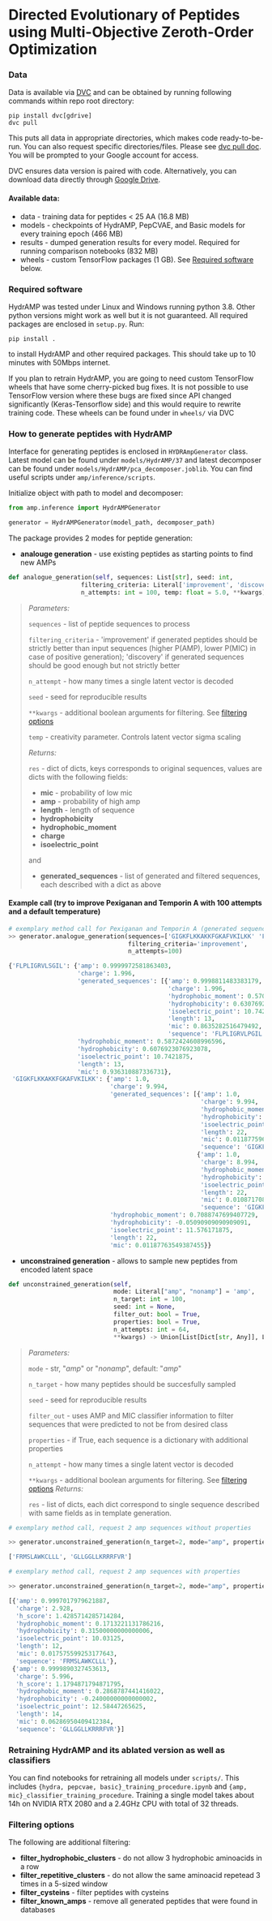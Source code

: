 # Directed Evolutionary of Peptides using Multi-Objective Zeroth-Order Optimization

### Data

Data is available via [DVC](https://dvc.org/) and can be obtained by running  following commands within repo root directory:

```
pip install dvc[gdrive]
dvc pull
```
This puts all data in appropriate directories, which makes code ready-to-be-run. You can also request specific directories/files. Please see [dvc pull doc](https://dvc.org/doc/command-reference/pull). You will be prompted to your Google account for access.

DVC ensures data version is paired with code. Alternatively, you can download data directly through [Google Drive](https://drive.google.com/drive/folders/1IwJjwSKpXYWWALKXM8nghqmlSvyu3BYq?usp=sharing). 

#### Available data: 
- data - training data for peptides < 25 AA (16.8 MB)
- models - checkpoints of HydrAMP, PepCVAE, and Basic models for every training epoch (466 MB)
- results - dumped generation results for every model. Required for running comparison notebooks (832 MB)
- wheels - custom TensorFlow packages (1 GB). See [Required software](#required-software) below. 


### Required software

HydrAMP was tested under Linux and Windows running python 3.8. Other python versions might work as well but it is not guaranteed. All required packages are enclosed in `setup.py`. Run:

```console
pip install .
```

to install HydrAMP and other required packages. This should take up to 10 minutes with 50Mbps internet.


If you plan to retrain HydrAMP, you are going to need custom TensorFlow wheels that have some cherry-picked bug fixes. It is not possible to use TensorFlow version where these bugs are fixed since API changed significantly (Keras-Tensorflow side) and this would require to rewrite training code. These wheels can be found under  in `wheels/` via DVC



### How to generate peptides with HydrAMP

Interface for generating peptides is enclosed in `HYDRAmpGenerator` class. Latest model can be found under `models/HydrAMP/37`  and latest decomposer can be found under `models/HydrAMP/pca_decomposer.joblib`.  You can find useful scripts under `amp/inference/scripts`.

Initialize object with path to model and decomposer:

```python
from amp.inference import HydrAMPGenerator

generator = HydrAMPGenerator(model_path, decomposer_path)
```

The package provides 2 modes for peptide generation:

- **analouge generation** - use existing peptides as starting points to find new AMPs 
```python
def analogue_generation(self, sequences: List[str], seed: int,
                    filtering_criteria: Literal['improvement', 'discovery'] = 'improvement',
                    n_attempts: int = 100, temp: float = 5.0, **kwargs) -> Dict[Any, Optional[Dict[str, Any]]]:
```
>*Parameters:*
>
>`sequences` - list of peptide sequences to process
>
> `filtering_criteria` - 'improvement' if generated peptides should be strictly better than input sequences (higher
        P(AMP), lower P(MIC) in case of positive generation);
        'discovery' if generated sequences should be good enough but not strictly better
>
> `n_attempt` - how many times a single latent vector is decoded 
>
> `seed` - seed for reproducible results 
> 
> `**kwargs` - additional boolean arguments for filtering. See [filtering options](#filtering-options)
>
> `temp` - creativity parameter. Controls latent vector sigma scaling
>
> *Returns:*
>
> `res` - dict of dicts, keys corresponds to original sequences, values are dicts with the following fields:
> - **mic** - probability of low mic
> - **amp** - probability of high amp
> - **length** - length of sequence
> - **hydrophobicity**
> - **hydrophobic_moment**
> - **charge**
> - **isoelectric_point**
>
> and 
> - **generated_sequences** - list of generated and filtered sequences, each described with a dict as above

#### Example call (try to improve Pexiganan and Temporin A with 100 attempts and a default temperature)

```python
# exemplary method call for Pexiganan and Temporin A (generated sequences were truncated)
>> generator.analogue_generation(sequences=['GIGKFLKKAKKFGKAFVKILKK' 'FLPLIGRVFSGIL'],
                                 filtering_criteria='improvement',
                                 n_attempts=100)

{'FLPLIGRVLSGIL': {'amp': 0.9999972581863403,
                   'charge': 1.996,
                   'generated_sequences': [{'amp': 0.9998811483383179,
                                            'charge': 1.996,
                                            'hydrophobic_moment': 0.5703602534454862,
                                            'hydrophobicity': 0.6307692307692307,
                                            'isoelectric_point': 10.7421875,
                                            'length': 13,
                                            'mic': 0.8635282516479492,
                                            'sequence': 'FLPLIGRVLPGIL'}],
                   'hydrophobic_moment': 0.5872424608996596,
                   'hydrophobicity': 0.6076923076923078,
                   'isoelectric_point': 10.7421875,
                   'length': 13,
                   'mic': 0.936310887336731},
 'GIGKFLKKAKKFGKAFVKILKK': {'amp': 1.0,
                            'charge': 9.994,
                            'generated_sequences': [{'amp': 1.0,
                                                     'charge': 9.994,
                                                     'hydrophobic_moment': 0.7088747699407729,
                                                     'hydrophobicity': -0.05090909090909091,
                                                     'isoelectric_point': 11.576171875,
                                                     'length': 22,
                                                     'mic': 0.011877596378326416,
                                                     'sequence': 'GIGKFLKKAKKFGKAFVKILKK'},
                                                    {'amp': 1.0,
                                                     'charge': 8.994,
                                                     'hydrophobic_moment': 0.6008331010319634,
                                                     'hydrophobicity': 0.07181818181818182,
                                                     'isoelectric_point': 11.5185546875,
                                                     'length': 22,
                                                     'mic': 0.010871708393096924,
                                                     'sequence': 'GIGKFLKKAKFLGKAFVKIFKK'}],
                            'hydrophobic_moment': 0.7088747699407729,
                            'hydrophobicity': -0.05090909090909091,
                            'isoelectric_point': 11.576171875,
                            'length': 22,
                            'mic': 0.01187763549387455}}

```

- **unconstrained generation** - allows to sample new peptides from encoded latent space
```python    
def unconstrained_generation(self,
                             mode: Literal["amp", "nonamp"] = 'amp',
                             n_target: int = 100,
                             seed: int = None,
                             filter_out: bool = True,
                             properties: bool = True,
                             n_attempts: int = 64,
                             **kwargs) -> Union[List[Dict[str, Any]], List[str]]:
```


> *Parameters:* 
>
>`mode` - str, "*amp*" or "*nonamp*", default: "*amp*"
>
> `n_target` - how many peptides should be succesfully sampled
>
> `seed` - seed for reproducible results
>
> `filter_out` - uses AMP and MIC classifier information to filter sequences that were predicted to not be from desired class
> 
> `properties` - if True, each sequence  is a dictionary with additional properties
>
> `n_attempt` - how many times a single latent vector is decoded 
>
> `**kwargs` - additional boolean arguments for filtering. See [filtering options](#filtering-options)
>*Returns:*
>
> `res` - list of dicts, each dict correspond to single sequence described with same fields as in template generation. 
> 

```python
# exemplary method call, request 2 amp sequences without properties

>> generator.unconstrained_generation(n_target=2, mode="amp", properties=False)

['FRMSLAWKCLLL', 'GLLGGLLKRRRFVR']

# exemplary method call, request 2 amp sequences with properties

>> generator.unconstrained_generation(n_target=2, mode="amp", properties=True)

[{'amp': 0.9997017979621887,
  'charge': 2.928,
  'h_score': 1.4285714285714284,
  'hydrophobic_moment': 0.1713221131786216,
  'hydrophobicity': 0.31500000000000006,
  'isoelectric_point': 10.03125,
  'length': 12,
  'mic': 0.017575599253177643,
  'sequence': 'FRMSLAWKCLLL'},
 {'amp': 0.9999890327453613,
  'charge': 5.996,
  'h_score': 1.1794871794871795,
  'hydrophobic_moment': 0.2868787441416022,
  'hydrophobicity': -0.24000000000000002,
  'isoelectric_point': 12.58447265625,
  'length': 14,
  'mic': 0.06286950409412384,
  'sequence': 'GLLGGLLKRRRFVR'}]

```

### Retraining HydrAMP and its ablated version as well as classifiers

You can find notebooks for retraining all models under `scripts/`. This includes `{hydra, pepcvae, basic}_training_procedure.ipynb` and `{amp, mic}_classifier_training_procedure`. Training a single model takes about 14h on NVIDIA RTX 2080 and a 2.4GHz CPU with total of 32 threads. 


### Filtering options

The following are additional filtering:

- **filter_hydrophobic_clusters** -  do not allow 3 hydrophobic aminoacids in a row
- **filter_repetitive_clusters** - do not allow the same aminoacid repetead 3 times in a 5-sized window
- **filter_cysteins** - filter peptides with cysteins
- **filter_known_amps** - remove all generated peptides that were found in databases
